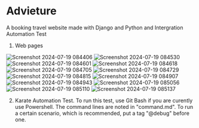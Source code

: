 # Advieture

A booking travel website made with Django and Python and Intergration Automation Test
1. Web pages


![Screenshot 2024-07-19 084406](https://github.com/user-attachments/assets/c0ba57f9-be4c-4f87-a2fa-0e38eb409b4a)
![Screenshot 2024-07-19 084530](https://github.com/user-attachments/assets/8284cb30-6129-481e-9f66-bf0b416b17b0)
![Screenshot 2024-07-19 084601](https://github.com/user-attachments/assets/602d532c-082d-4af1-8614-96f12acf7e5d)
![Screenshot 2024-07-19 084618](https://github.com/user-attachments/assets/b1396601-27b9-4999-a0a3-e8c438b8236f)
![Screenshot 2024-07-19 084705](https://github.com/user-attachments/assets/288c0aaf-5ea0-4229-8710-4f490be65bb5)
![Screenshot 2024-07-19 084729](https://github.com/user-attachments/assets/06e4cf92-d462-4414-9158-b3802d596ffd)
![Screenshot 2024-07-19 084815](https://github.com/user-attachments/assets/72c8f985-a504-4423-bf1b-f0a4eb7c3382)
![Screenshot 2024-07-19 084907](https://github.com/user-attachments/assets/a4e5b1b4-dfc8-42cb-8d57-b5a019bf1251)
![Screenshot 2024-07-19 084943](https://github.com/user-attachments/assets/9415add3-c205-4459-ae84-b0aa5677112e)
![Screenshot 2024-07-19 085056](https://github.com/user-attachments/assets/02dcf9e7-17e8-42d4-aa9a-62c9921faf70)
![Screenshot 2024-07-19 085110](https://github.com/user-attachments/assets/89f5ce88-a11c-4fe8-aa20-2e83921c3885)
![Screenshot 2024-07-19 085137](https://github.com/user-attachments/assets/df071b98-210b-4d02-a633-e110844e9067)

2. Karate Automation Test.
   To run this test, use Git Bash if you are curently use Powershell.
   The command lines are noted in "command.md".
   To run a certain scenario, which is recommended, put a tag "@debug" before one.
   

